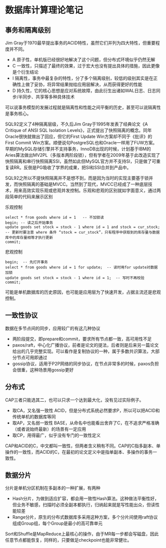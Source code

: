 数据库计算理论笔记
==
事务和隔离级别
--
Jim Gray于1970最早提出事务的ACID特性，虽然它们并列为四大特性，但重要程度并不同。

* A 原子性，单机版已经很好地解决了这个问题，但分布式环境似乎仍然无解
* C 一致性，只描述了最终的效果，过于宏大也没有提出具体的措施，因此更像是个衍生结论
* I 隔离性，事务中最复杂的特性，分了多个隔离级别，较低的级别其实是在正确性上做了妥协，将异常结果抛给应用层解决，从而获得更好的性能
* D 持久性，它的核心思想是应对系统故障，由此衍生出诸如WAL日志、日志同步/半同步、共享等多种具体技术

可以说事务模型的发展过程就是隔离性和性能之间平衡的历史，甚至可以说隔离性是事务核心。

SQL92定义了4种隔离层级，不久后Jim Gray于1995年发表了经典论文《A Critique of ANSI SQL Isolation Levels》，正式提出了快照隔离的概念。同年Oracle很快就做出了回应，但它的First Update Win方案却不同于《批评》的First Commit Win方案。顺便说句PostgreSQL也和Oracle一样用了FUW方案。早期的MySQL存储引擎并不支持事务，InnoDB出现的时候，计划基于IBM的Aries算法做出MV2PL（多版本两阶段锁），但有学者在2009年基于此改造实现了快照隔离和串行快照隔离SSI，虽然如此但MySQL官方并不支持SI，只是做了可重复读RR。反倒是PG吸收了学界的成果，把SI和SSI合并到产品中。

SQL92之所以不提快照隔离并不是想不到，而是因为当时的实现主要基于锁并发，而快照隔离的基础是MVCC。当然到了现代，MVCC已经成了一种底层技术，用来高效实现乐观或悲观并发控制。乐观和悲观的区别就如字面意义，通过两段简单的代码来展示区别

乐观控制

```
select * from goods where id = 1   -- 不加锁读
begin; -- 读之后开始事务
update goods set stock = stock - 1 where id = 1 and stock = cur_stock;  -- 更新时要注意 where 条件 “stock = cur_stock”，只有程序中获取到的库存量与数据库中的库存量相等才执行更新
commit;
```

悲观控制

```
begin;  -- 先打开事务
select * from goods where id = 1 for update;  -- 读时用for update对数据加锁
update goods set stock = stock - 1 where id = 1;  -- 写时不再校验
commit;
```

可能是单机数据库的历史原因，也可能是应用层为了快速开发，占据主流还是悲观控制。

一致性协议
--
数据在多节点间的同步，应用较广的有这几种协议

* 两阶段提交，即prepare和commit，要求所有节点都一致，高可用性不足
* paxos/raft，中心化广播协议，前者是论文的提法，后者则是后来另一篇论文给出的几乎完整实现。可以看作是复制协议的一种，属于多数共识算法，大部分节点可用即通过
* gossip协议，适用于P2P网络的同步协议，在节点非常多的时候，paxos负担会很重，这种场景用gossip更好

分布式
--
CAP三者只能选其二，也可以只求一个达到最大化，没有见过实际例子。

* 取CA，又名强一致性 ACID，但是分布式系统必然要求P，所以可以把ACID和传统单机的数据库等同
* 取AP，又名弱一致性 BASE，从命名中也能看出舍弃了C，在不追求严格准确（或者说始终最新）的场景有一定应用
* 取CP，用得最广，似乎没有专门的一致性定义

CAP和ACID的C，中文都叫一致性，但两者含义稍有不同。CAP的C指多副本、单操作的一致性，而ACID的C，在最初的论文定义中是指单副本、多操作的事务一致性。

数据分片
--
分片是单机分区机制在多副本的一种扩展，有两种

* Hash分片，为做到适应扩容，都会用一致性Hash算法。这种做法平衡性好，但业务不敏感，扫描时必须全副本都执行，归纳起来就是写性能出众，但读性能较差
* Range分片，原生的分布式数据库多采用这种方案，多个分片间使用raft协议组成Group组，每个Group是最小的高可靠单元

Sort和Shuffle是MapReduce上最核心的操作，由于MR每一步都会写磁盘，因此任意节点都能恢复，同样的，只要做足checkpoint也能非常健壮。